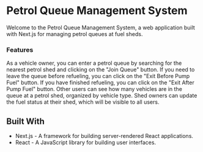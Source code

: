 # Petrol Queue Management System

Welcome to the Petrol Queue Management System, a web application built with Next.js for managing petrol queues at fuel sheds.

### Features
As a vehicle owner, you can enter a petrol queue by searching for the nearest petrol shed and clicking on the "Join Queue" button.
If you need to leave the queue before refueling, you can click on the "Exit Before Pump Fuel" button. If you have finished refueling, you can click on the "Exit After Pump Fuel" button.
Other users can see how many vehicles are in the queue at a petrol shed, organized by vehicle type.
Shed owners can update the fuel status at their shed, which will be visible to all users.

## Built With
- Next.js - A framework for building server-rendered React applications.
- React - A JavaScript library for building user interfaces.